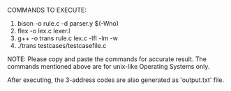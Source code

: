 COMMANDS TO EXECUTE:

1. bison -o rule.c  -d  parser.y $(-Wno)
2. flex -o lex.c  lexer.l
3. g++ -o trans rule.c lex.c -lfl -lm -w
4. ./trans testcases/testcasefile.c 

NOTE: Please copy and paste the commands for accurate result.
The commands mentioned above are for unix-like Operating Systems only.

After executing, the 3-address codes are also generated as 'output.txt' file.
